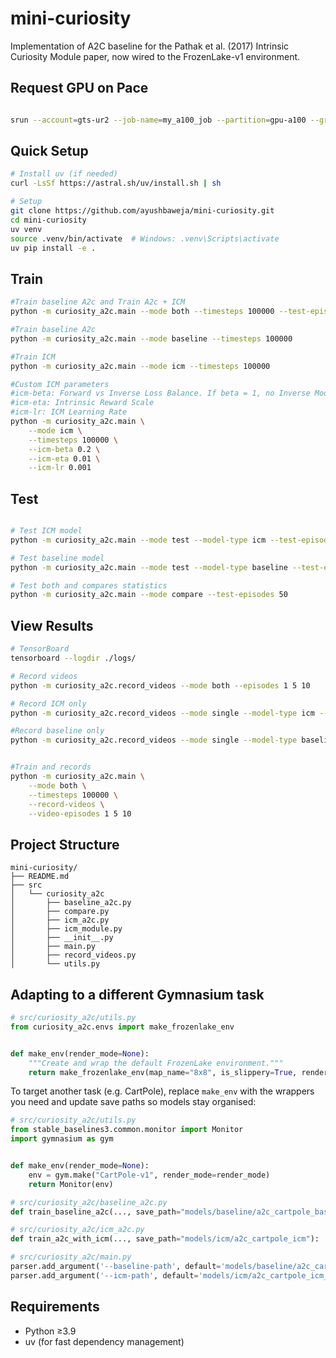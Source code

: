 # mini-curiosity

Implementation of A2C baseline for the Pathak et al. (2017) Intrinsic Curiosity Module paper, now wired to the FrozenLake-v1 environment.


## Request GPU on Pace

```bash

srun --account=gts-ur2 --job-name=my_a100_job --partition=gpu-a100 --gres=gpu:a100:1 --constraint=A100-40GB --cpus-per-task=2 --mem=32G --time=01:00:00 --pty /bin/bash 

```
## Quick Setup

```bash
# Install uv (if needed)
curl -LsSf https://astral.sh/uv/install.sh | sh

# Setup
git clone https://github.com/ayushbaweja/mini-curiosity.git
cd mini-curiosity
uv venv
source .venv/bin/activate  # Windows: .venv\Scripts\activate
uv pip install -e .
```

## Train

```bash
#Train baseline A2c and Train A2c + ICM 
python -m curiosity_a2c.main --mode both --timesteps 100000 --test-episodes 50

#Train baseline A2c
python -m curiosity_a2c.main --mode baseline --timesteps 100000

#Train ICM
python -m curiosity_a2c.main --mode icm --timesteps 100000

#Custom ICM parameters
#icm-beta: Forward vs Inverse Loss Balance. If beta = 1, no Inverse Model (features filtering). 
#icm-eta: Intrinsic Reward Scale
#icm-lr: ICM Learning Rate
python -m curiosity_a2c.main \
    --mode icm \
    --timesteps 100000 \
    --icm-beta 0.2 \
    --icm-eta 0.01 \
    --icm-lr 0.001
```

## Test
```bash

# Test ICM model
python -m curiosity_a2c.main --mode test --model-type icm --test-episodes 20

# Test baseline model
python -m curiosity_a2c.main --mode test --model-type baseline --test-episodes 20

# Test both and compares statistics
python -m curiosity_a2c.main --mode compare --test-episodes 50
```

## View Results

```bash
# TensorBoard
tensorboard --logdir ./logs/

# Record videos
python -m curiosity_a2c.record_videos --mode both --episodes 1 5 10

# Record ICM only
python -m curiosity_a2c.record_videos --mode single --model-type icm --episodes 1 5 10

#Record baseline only
python -m curiosity_a2c.record_videos --mode single --model-type baseline --episodes 1 5 10


#Train and records
python -m curiosity_a2c.main \
    --mode both \
    --timesteps 100000 \
    --record-videos \
    --video-episodes 1 5 10
```

## Project Structure

```
mini-curiosity/
├── README.md
├── src
│   └── curiosity_a2c
│       ├── baseline_a2c.py
│       ├── compare.py
│       ├── icm_a2c.py
│       ├── icm_module.py
│       ├── __init__.py
│       ├── main.py
│       ├── record_videos.py
│       └── utils.py
```

## Adapting to a different Gymnasium task
```python
# src/curiosity_a2c/utils.py
from curiosity_a2c.envs import make_frozenlake_env


def make_env(render_mode=None):
    """Create and wrap the default FrozenLake environment."""
    return make_frozenlake_env(map_name="8x8", is_slippery=True, render_mode=render_mode)
```

To target another task (e.g. CartPole), replace `make_env` with the wrappers you need and update save paths so models stay organised:

```python
# src/curiosity_a2c/utils.py
from stable_baselines3.common.monitor import Monitor
import gymnasium as gym


def make_env(render_mode=None):
    env = gym.make("CartPole-v1", render_mode=render_mode)
    return Monitor(env)

# src/curiosity_a2c/baseline_a2c.py
def train_baseline_a2c(..., save_path="models/baseline/a2c_cartpole_baseline"): ...

# src/curiosity_a2c/icm_a2c.py
def train_a2c_with_icm(..., save_path="models/icm/a2c_cartpole_icm"): ...

# src/curiosity_a2c/main.py
parser.add_argument('--baseline-path', default='models/baseline/a2c_cartpole_baseline_final', ... )
parser.add_argument('--icm-path', default='models/icm/a2c_cartpole_icm_final', ... )
```

## Requirements

- Python ≥3.9
- uv (for fast dependency management)
